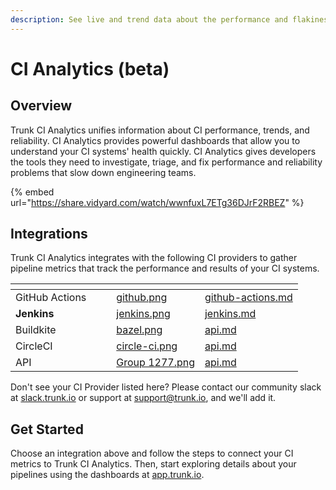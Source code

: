 ```yaml
---
description: See live and trend data about the performance and flakiness of your CI system
---
```


# CI Analytics (beta)

## Overview

Trunk CI Analytics unifies information about CI performance, trends, and reliability. CI Analytics provides powerful dashboards that allow you to understand your CI systems' health quickly. CI Analytics gives developers the tools they need to investigate, triage, and fix performance and reliability problems that slow down engineering teams.

{% embed url="https://share.vidyard.com/watch/wwnfuxL7ETg36DJrF2RBEZ" %}

## Integrations

Trunk CI Analytics integrates with the following CI providers to gather pipeline metrics that track the performance and results of your CI systems.

<table data-column-title-hidden data-view="cards"><thead><tr><th></th><th data-hidden></th><th data-hidden></th><th data-hidden data-card-cover data-type="files"></th><th data-hidden data-card-target data-type="content-ref"></th></tr></thead><tbody><tr><td>GitHub Actions</td><td></td><td></td><td><a href="../.gitbook/assets/github.png">github.png</a></td><td><a href="setup/github-actions.md">github-actions.md</a></td></tr><tr><td><strong>Jenkins</strong></td><td></td><td></td><td><a href="../.gitbook/assets/jenkins.png">jenkins.png</a></td><td><a href="setup/jenkins.md">jenkins.md</a></td></tr><tr><td>Buildkite</td><td></td><td></td><td><a href="../.gitbook/assets/bazel.png">bazel.png</a></td><td><a href="setup/api.md">api.md</a></td></tr><tr><td>CircleCI</td><td></td><td></td><td><a href="../.gitbook/assets/circle-ci.png">circle-ci.png</a></td><td><a href="setup/api.md">api.md</a></td></tr><tr><td>API</td><td></td><td></td><td><a href="../.gitbook/assets/Group 1277.png">Group 1277.png</a></td><td><a href="setup/api.md">api.md</a></td></tr></tbody></table>

Don't see your CI Provider listed here? Please contact our community slack at [slack.trunk.io](https://slack.trunk.io) or support at [support@trunk.io](mailto:support@trunk.io), and we'll add it.

## Get Started

Choose an integration above and follow the steps to connect your CI metrics to Trunk CI Analytics. Then, start exploring details about your pipelines using the dashboards at [app.trunk.io](https://app.trunk.io/signup?intent=ci%20analytics).
